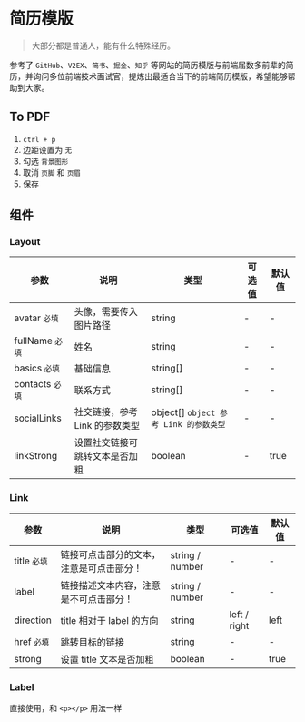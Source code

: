 # 简历模版

> 大部分都是普通人，能有什么特殊经历。

参考了 `GitHub`、`V2EX`、`简书`、`掘金`、`知乎` 等网站的简历模版与前端届数多前辈的简历，并询问多位前端技术面试官，提炼出最适合当下的前端简历模版，希望能够帮助到大家。

## To PDF

1. `ctrl + p`
2. 边距设置为 `无`
3. 勾选 `背景图形`
4. 取消 `页脚` 和 `页眉`
5. 保存

## 组件

### Layout

| 参数            | 说明                           | 类型                                   | 可选值 | 默认值 |
| --------------- | ------------------------------ | -------------------------------------- | ------ | ------ |
| avatar `必填`   | 头像，需要传入图片路径         | string                                 | -      | -      |
| fullName `必填` | 姓名                           | string                                 | -      | -      |
| basics `必填`   | 基础信息                       | string[]                               | -      | -      |
| contacts `必填` | 联系方式                       | string[]                               | -      | -      |
| socialLinks     | 社交链接，参考 Link 的参数类型 | object[] `object 参考 Link 的参数类型` | -      | -      |
| linkStrong      | 设置社交链接可跳转文本是否加粗 | boolean                                | -      | true   |

### Link

| 参数         | 说明                                     | 类型            | 可选值       | 默认值 |
| ------------ | ---------------------------------------- | --------------- | ------------ | ------ |
| title `必填` | 链接可点击部分的文本，注意是可点击部分！ | string / number | -            | -      |
| label        | 链接描述文本内容，注意是不可点击部分！   | string / number | -            | -      |
| direction    | title 相对于 label 的方向                | string          | left / right | left   |
| href `必填`  | 跳转目标的链接                           | string          | -            | -      |
| strong       | 设置 title 文本是否加粗                  | boolean         | -            | true   |

### Label

直接使用，和 `<p></p>` 用法一样
